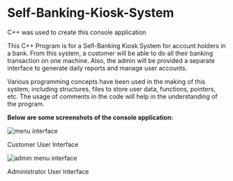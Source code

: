 # Self-Banking-Kiosk-System
C++ was used to create this console application

This C++ Program is for a Self-Banking Kiosk System for account holders in a bank.
From this system, a customer will be able to do all their banking transaction on one machine. Also, the admin will be provided a separate interface to generate daily reports and manage user accounts.
             
Various programming concepts have been used in the making of this system, including structures, files to store user data, functions, pointers, etc. The usage of comments in the code will help in the understanding of the program.

**Below are some screenshots of the console application:**

![menu interface](https://user-images.githubusercontent.com/36261653/47964269-4d675c80-e05d-11e8-9fbe-377036778c46.png)

Customer User Interface

![admin menu interface](https://user-images.githubusercontent.com/36261653/47964292-a0411400-e05d-11e8-9b6d-ba020a417651.png)

Administrator User Interface




